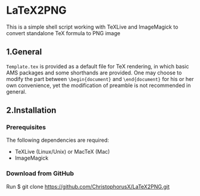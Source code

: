 # LaTeX2PNG
This is a simple shell script working with TeXLive and ImageMagick to convert standalone TeX formula to PNG image
## 1.General
`Template.tex` is provided as a default file for TeX rendering, in which basic AMS packages and some shorthands are provided. One may choose to modify the part between `\begin{document}` and `\end{document}` for his or her own convenience, yet the modification of preamble is not recommended in general.
## 2.Installation
### Prerequisites
The following dependencies are required:
- TeXLive (Linux/Unix) or MacTeX (Mac)
- ImageMagick

### Download from GitHub
Run
    $ git clone https://github.com/ChristophorusX/LaTeX2PNG.git
